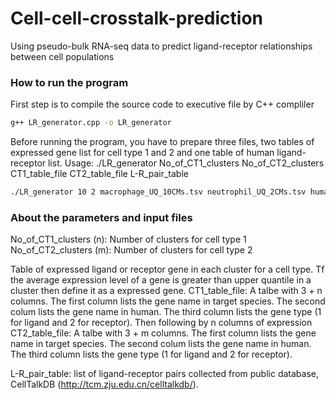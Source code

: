 # Cell-cell-crosstalk-prediction
Using pseudo-bulk RNA-seq data to predict ligand-receptor relationships between cell populations


### How to run the program
First step is to compile the source code to executive file by C++ compliler 
```sh
g++ LR_generator.cpp -o LR_generator
```
Before running the program, you have to prepare three files, two tables of expressed gene list for cell type 1 and 2 and one table of human ligand-receptor list.
Usage: ./LR_generator No_of_CT1_clusters No_of_CT2_clusters CT1_table_file CT2_table_file L-R_pair_table

```sh
./LR_generator 10 2 macrophage_UQ_10CMs.tsv neutrophil_UQ_2CMs.tsv human_LR_pairs_Omnipath_curated.txt
```

### About the parameters and input files
No_of_CT1_clusters (n): Number of clusters for cell type 1
No_of_CT2_clusters (m): Number of clusters for cell type 2

Table of expressed ligand or receptor gene in each cluster for a cell type. Tf the average expression level of a gene is greater than upper quantile in a cluster then define it as a expressed gene.
CT1_table_file: A talbe with 3 + n columns. The first column lists the gene name in target species. The second colum lists the gene name in human. The third column lists the gene type (1 for ligand and 2 for receptor). Then following by n columns of expression  
CT2_table_file: A talbe with 3 + m columns. The first column lists the gene name in target species. The second colum lists the gene name in human. The third column lists the gene type (1 for ligand and 2 for receptor).

L-R_pair_table: list of ligand-receptor pairs collected from public database, CellTalkDB (http://tcm.zju.edu.cn/celltalkdb/).  
